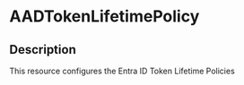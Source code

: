 # AADTokenLifetimePolicy

## Description

This resource configures the Entra ID Token Lifetime Policies
